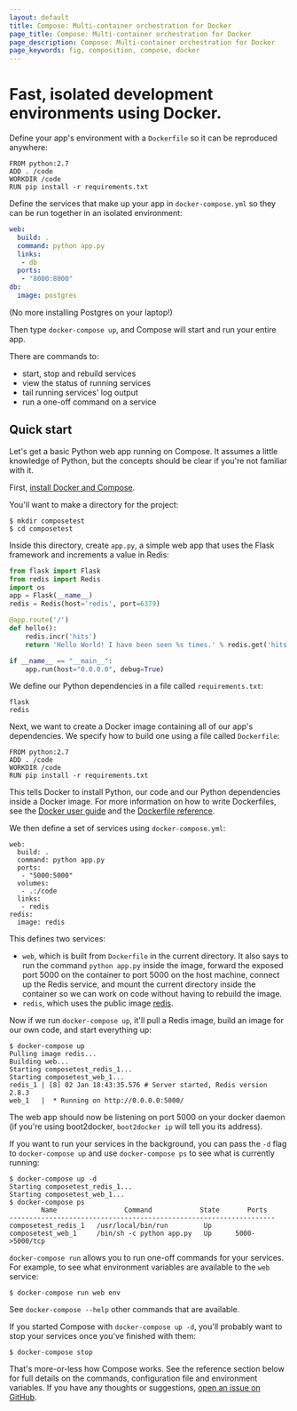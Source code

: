 ```yaml
---
layout: default
title: Compose: Multi-container orchestration for Docker
page_title: Compose: Multi-container orchestration for Docker
page_description: Compose: Multi-container orchestration for Docker
page_keywords: fig, composition, compose, docker
---
```


# <strong class="strapline">Fast, isolated development environments using Docker.</strong>

Define your app's environment with a `Dockerfile` so it can be reproduced anywhere:

    FROM python:2.7
    ADD . /code
    WORKDIR /code
    RUN pip install -r requirements.txt

Define the services that make up your app in `docker-compose.yml` so they can be
run together in an isolated environment:

```yaml
web:
  build: .
  command: python app.py
  links:
   - db
  ports:
   - "8000:8000"
db:
  image: postgres
```

(No more installing Postgres on your laptop!)

Then type `docker-compose up`, and Compose will start and run your entire app.

There are commands to:

 - start, stop and rebuild services
 - view the status of running services
 - tail running services' log output
 - run a one-off command on a service


## Quick start

Let's get a basic Python web app running on Compose. It assumes a little knowledge
of Python, but the concepts should be clear if you're not familiar with it.

First, [install Docker and Compose](install.html).

You'll want to make a directory for the project:

    $ mkdir composetest
    $ cd composetest

Inside this directory, create `app.py`, a simple web app that uses the Flask
framework and increments a value in Redis:

```python
from flask import Flask
from redis import Redis
import os
app = Flask(__name__)
redis = Redis(host='redis', port=6379)

@app.route('/')
def hello():
    redis.incr('hits')
    return 'Hello World! I have been seen %s times.' % redis.get('hits')

if __name__ == "__main__":
    app.run(host="0.0.0.0", debug=True)
```

We define our Python dependencies in a file called `requirements.txt`:

    flask
    redis

Next, we want to create a Docker image containing all of our app's dependencies.
We specify how to build one using a file called `Dockerfile`:

    FROM python:2.7
    ADD . /code
    WORKDIR /code
    RUN pip install -r requirements.txt

This tells Docker to install Python, our code and our Python dependencies inside
a Docker image. For more information on how to write Dockerfiles, see the
[Docker user guide](https://docs.docker.com/userguide/dockerimages/#building-an-image-from-a-dockerfile)
and the [Dockerfile reference](http://docs.docker.com/reference/builder/).

We then define a set of services using `docker-compose.yml`:

    web:
      build: .
      command: python app.py
      ports:
       - "5000:5000"
      volumes:
       - .:/code
      links:
       - redis
    redis:
      image: redis

This defines two services:

 - `web`, which is built from `Dockerfile` in the current directory. It also says
   to run the command `python app.py` inside the image, forward the exposed port
   5000 on the container to port 5000 on the host machine, connect up the Redis
   service, and mount the current directory inside the container so we can work
   on code without having to rebuild the image.
 - `redis`, which uses the public image [redis](https://registry.hub.docker.com/_/redis/). 

Now if we run `docker-compose up`, it'll pull a Redis image, build an image for our own code, and start everything up:

    $ docker-compose up
    Pulling image redis...
    Building web...
    Starting composetest_redis_1...
    Starting composetest_web_1...
    redis_1 | [8] 02 Jan 18:43:35.576 # Server started, Redis version 2.8.3
    web_1   |  * Running on http://0.0.0.0:5000/

The web app should now be listening on port 5000 on your docker daemon (if you're
using boot2docker, `boot2docker ip` will tell you its address).

If you want to run your services in the background, you can pass the `-d` flag to
`docker-compose up` and use `docker-compose ps` to see what is currently running:

    $ docker-compose up -d
    Starting composetest_redis_1...
    Starting composetest_web_1...
    $ docker-compose ps
            Name                 Command            State       Ports
    -------------------------------------------------------------------
    composetest_redis_1   /usr/local/bin/run         Up
    composetest_web_1     /bin/sh -c python app.py   Up      5000->5000/tcp

`docker-compose run` allows you to run one-off commands for your services. For
example, to see what environment variables are available to the `web` service:

    $ docker-compose run web env


See `docker-compose --help` other commands that are available.

If you started Compose with `docker-compose up -d`, you'll probably want to stop
your services once you've finished with them:

    $ docker-compose stop

That's more-or-less how Compose works. See the reference section below for full
details on the commands, configuration file and environment variables. If you
have any thoughts or suggestions, [open an issue on GitHub](https://github.com/docker/docker-compose).

